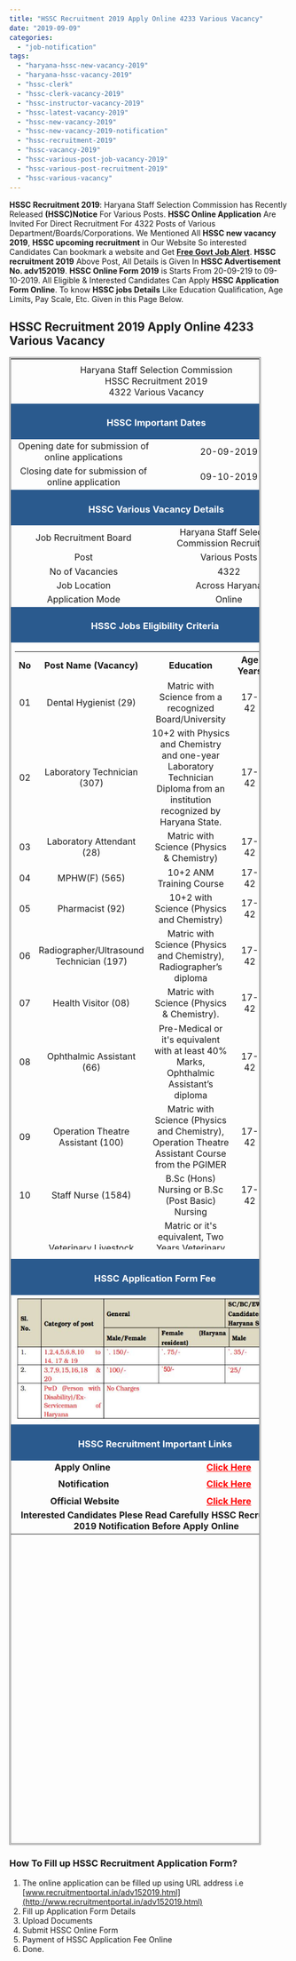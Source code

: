 ```yaml
---
title: "HSSC Recruitment 2019 Apply Online 4233 Various Vacancy"
date: "2019-09-09"
categories: 
  - "job-notification"
tags: 
  - "haryana-hssc-new-vacancy-2019"
  - "haryana-hssc-vacancy-2019"
  - "hssc-clerk"
  - "hssc-clerk-vacancy-2019"
  - "hssc-instructor-vacancy-2019"
  - "hssc-latest-vacancy-2019"
  - "hssc-new-vacancy-2019"
  - "hssc-new-vacancy-2019-notification"
  - "hssc-recruitment-2019"
  - "hssc-vacancy-2019"
  - "hssc-various-post-job-vacancy-2019"
  - "hssc-various-post-recruitment-2019"
  - "hssc-various-vacancy"
---
```


**HSSC Recruitment 2019**: Haryana Staff Selection Commission has Recently Released **(HSSC)Notice** For Various Posts. **HSSC Online Application** Are Invited For Direct Recruitment For 4322 Posts of Various Department/Boards/Corporations. We Mentioned All **HSSC new vacancy 2019**, **HSSC upcoming recruitment** in Our Website So interested Candidates Can bookmark a website and Get [**Free Govt Job Alert**](https://freegovtjobalert.in). **HSSC recruitment 2019** Above Post, All Details is Given In **HSSC Advertisement No. adv152019**. **HSSC Online Form 2019** is Starts From 20-09-219 to 09-10-2019. All Eligible & Interested Candidates Can Apply **HSSC Application Form Online**. To know **HSSC jobs Details** Like Education Qualification, Age Limits, Pay Scale, Etc. Given in this Page Below.

## HSSC Recruitment 2019 Apply Online 4233 Various Vacancy

<table style="height: 2679px; width: 90.0404%; border-collapse: collapse; border-style: double;"><tbody><tr style="height: 80px;"><td style="width: 100%; text-align: center; height: 50px;" colspan="2"><span style="font-size: 12pt;">Haryana Staff Selection Commission</span><div></div><span style="font-size: 12pt;">HSSC Recruitment 2019</span><div></div><span style="font-size: 12pt;">4322 Various Vacancy</span></td></tr><tr style="height: 30px;"><td style="width: 100%; height: 30px; background-color: #2a5a8e; text-align: center;" colspan="2"><h3><span style="color: #ffffff;"><strong>HSSC Important Dates</strong></span></h3></td></tr><tr style="height: 22px;"><td style="width: 50%; text-align: center; height: 22px;"><span style="font-size: 12pt;">Opening date for submission of online applications</span></td><td style="width: 50%; text-align: center; height: 22px;"><span style="font-size: 12pt;">20-09-2019</span></td></tr><tr style="height: 22px;"><td style="width: 50%; text-align: center; height: 22px;"><span style="font-size: 12pt;">Closing date for submission of online</span> <span style="font-size: 12pt;">application</span></td><td style="width: 50%; text-align: center; height: 22px;"><span style="font-size: 12pt;">09-10-2019</span></td></tr><tr style="height: 30px;"><td style="width: 100%; height: 30px; background-color: #2a5a8e; text-align: center;" colspan="2"><h3><span style="color: #ffffff;"><strong>HSSC Various Vacancy Details</strong></span></h3></td></tr><tr style="height: 22px;"><td style="text-align: center; height: 22px; width: 50%;"><span style="font-size: 12pt;">Job Recruitment Board</span></td><td style="text-align: center; width: 50%;"><span style="font-size: 12pt;">Haryana Staff Selection Commission Recruitment</span></td></tr><tr><td style="text-align: center; width: 50%;"><span style="font-size: 12pt;">Post</span></td><td style="text-align: center; width: 50%;"><span style="font-size: 12pt;">Various Posts</span></td></tr><tr><td style="text-align: center; width: 50%;"><span style="font-size: 12pt;">No of Vacancies</span></td><td style="text-align: center; width: 50%;"><span style="font-size: 12pt;">4322</span></td></tr><tr><td style="text-align: center; width: 50%;"><span style="font-size: 12pt;">Job Location</span></td><td style="text-align: center; width: 50%;"><span style="font-size: 12pt;">Across Haryana</span></td></tr><tr><td style="text-align: center; width: 50%;"><span style="font-size: 12pt;">Application Mode</span></td><td style="text-align: center; width: 50%;"><span style="font-size: 12pt;">Online</span></td></tr><tr style="height: 30px;"><td style="width: 100%; height: 30px; background-color: #2a5a8e; text-align: center;" colspan="2"><h3><span style="color: #ffffff;"><strong>HSSC Jobs Eligibility Criteria&nbsp;</strong></span></h3></td></tr><tr style="height: 14px;"><td style="width: 100%; text-align: center; height: 14px;" colspan="2"><table style="border-collapse: collapse; width: 95.7233%; height: 1077px;"><tbody><tr style="height: 44px;"><td style="width: 5.9964%; height: 44px;"><span style="font-size: 12pt;"><strong>No</strong></span></td><td style="width: 29.9835%; height: 44px;"><span style="font-size: 12pt;"><strong>Post Name (Vacancy)</strong></span></td><td style="width: 42.3325%; height: 44px;"><span style="font-size: 12pt;"><strong>Education</strong></span></td><td style="width: 10.8438%; height: 44px;"><span style="font-size: 12pt;"><strong>Age Years</strong></span></td><td style="width: 10.8438%; height: 44px;"><span style="font-size: 12pt;"><strong>Pay Scale</strong></span></td></tr><tr style="height: 44px;"><td style="width: 5.9964%; height: 44px;"><span style="font-size: 12pt;">01</span></td><td style="width: 29.9835%; height: 44px;"><span style="font-size: 12pt;">Dental Hygienist (29)</span></td><td style="width: 42.3325%; height: 44px;"><span style="font-size: 12pt;">Matric with Science from a recognized Board/University</span></td><td style="width: 10.8438%; height: 44px;"><span style="font-size: 12pt;">17-42</span></td><td style="width: 10.8438%; height: 44px;"><span style="font-size: 12pt;">FPL-6</span></td></tr><tr style="height: 132px;"><td style="width: 5.9964%; height: 10px;"><span style="font-size: 12pt;">02</span></td><td style="width: 29.9835%; height: 10px;"><span style="font-size: 12pt;">Laboratory Technician (307)</span></td><td style="width: 42.3325%; height: 10px;"><span style="font-size: 12pt;">10+2 with Physics and Chemistry and one-year Laboratory Technician Diploma</span> <span style="font-size: 12pt;">from an institution recognized by Haryana State.</span></td><td style="width: 10.8438%; height: 10px;"><span style="font-size: 12pt;">17-42</span></td><td style="width: 10.8438%; height: 10px;"><span style="font-size: 12pt;">FPL-6</span></td></tr><tr style="height: 44px;"><td style="width: 5.9964%; height: 44px;"><span style="font-size: 12pt;">03</span></td><td style="width: 29.9835%; height: 44px;"><span style="font-size: 12pt;">Laboratory Attendant (28)</span></td><td style="width: 42.3325%; height: 44px;"><span style="font-size: 12pt;">Matric with Science (Physics &amp; Chemistry)</span></td><td style="width: 10.8438%; height: 44px;"><span style="font-size: 12pt;">17-42</span></td><td style="width: 10.8438%; height: 44px;"><span style="font-size: 12pt;">FPL-4</span></td></tr><tr style="height: 22px;"><td style="width: 5.9964%; height: 22px;"><span style="font-size: 12pt;">04</span></td><td style="width: 29.9835%; height: 22px;"><span style="font-size: 12pt;">MPHW(F) (565)</span></td><td style="width: 42.3325%; height: 22px;"><span style="font-size: 12pt;">10+2 ANM Training Course</span></td><td style="width: 10.8438%; height: 22px;"><span style="font-size: 12pt;">17-42</span></td><td style="width: 10.8438%; height: 22px;"><span style="font-size: 12pt;">FPL-6</span></td></tr><tr style="height: 44px;"><td style="width: 5.9964%; height: 44px;"><span style="font-size: 12pt;">05</span></td><td style="width: 29.9835%; height: 44px;"><span style="font-size: 12pt;">Pharmacist (92)</span></td><td style="width: 42.3325%; height: 44px;"><span style="font-size: 12pt;">10+2 with Science (Physics and Chemistry)</span></td><td style="width: 10.8438%; height: 44px;"><span style="font-size: 12pt;">17-42</span></td><td style="width: 10.8438%; height: 44px;"><span style="font-size: 12pt;">FPL-6</span></td></tr><tr style="height: 66px;"><td style="width: 5.9964%; height: 66px;"><span style="font-size: 12pt;">06</span></td><td style="width: 29.9835%; height: 66px;"><span style="font-size: 12pt;">Radiographer/Ultrasound Technician (197)</span></td><td style="width: 42.3325%; height: 66px;"><span style="font-size: 12pt;">Matric with Science (Physics and Chemistry), Radiographer’s diploma</span></td><td style="width: 10.8438%; height: 66px;"><span style="font-size: 12pt;">17-42</span></td><td style="width: 10.8438%; height: 66px;"><span style="font-size: 12pt;">FPL-6</span></td></tr><tr style="height: 44px;"><td style="width: 5.9964%; height: 44px;"><span style="font-size: 12pt;">07</span></td><td style="width: 29.9835%; height: 44px;"><span style="font-size: 12pt;">Health Visitor (08)</span></td><td style="width: 42.3325%; height: 44px;"><span style="font-size: 12pt;">Matric with Science (Physics &amp; Chemistry).</span></td><td style="width: 10.8438%; height: 44px;"><span style="font-size: 12pt;">17-42</span></td><td style="width: 10.8438%; height: 44px;"><span style="font-size: 12pt;">FPL-5</span></td></tr><tr style="height: 88px;"><td style="width: 5.9964%; height: 57px;"><span style="font-size: 12pt;">08</span></td><td style="width: 29.9835%; height: 57px;"><span style="font-size: 12pt;">Ophthalmic Assistant (66)</span></td><td style="width: 42.3325%; height: 57px;"><span style="font-size: 12pt;">Pre-Medical or it's equivalent with at least 40% Marks, Ophthalmic Assistant’s diploma</span></td><td style="width: 10.8438%; height: 57px;"><span style="font-size: 12pt;">17-42</span></td><td style="width: 10.8438%; height: 57px;"><span style="font-size: 12pt;">FPL-6</span></td></tr><tr style="height: 88px;"><td style="width: 5.9964%; height: 88px;"><span style="font-size: 12pt;">09</span></td><td style="width: 29.9835%; height: 88px;"><span style="font-size: 12pt;">Operation Theatre Assistant (100)</span></td><td style="width: 42.3325%; height: 88px;"><span style="font-size: 12pt;">Matric with Science (Physics and Chemistry), Operation Theatre Assistant Course from the PGIMER</span></td><td style="width: 10.8438%; height: 88px;"><span style="font-size: 12pt;">17-42</span></td><td style="width: 10.8438%; height: 88px;"><span style="font-size: 12pt;">FPL-4</span></td></tr><tr style="height: 44px;"><td style="width: 5.9964%; height: 44px;"><span style="font-size: 12pt;">10</span></td><td style="width: 29.9835%; height: 44px;"><span style="font-size: 12pt;">Staff Nurse (1584)</span></td><td style="width: 42.3325%; height: 44px;"><span style="font-size: 12pt;">B.Sc (Hons) Nursing or B.Sc (Post Basic) Nursing</span></td><td style="width: 10.8438%; height: 44px;"><span style="font-size: 12pt;">17-42</span></td><td style="width: 10.8438%; height: 44px;"><span style="font-size: 12pt;">FPL-7</span></td></tr><tr style="height: 88px;"><td style="width: 5.9964%; height: 88px;"><span style="font-size: 12pt;">11</span></td><td style="width: 29.9835%; height: 88px;"><span style="font-size: 12pt;">Veterinary Livestock Development Assistant (VLDA) (546)</span></td><td style="width: 42.3325%; height: 88px;"><span style="font-size: 12pt;">Matric or it's equivalent, Two Years Veterinary Livestock Development Assistant Diploma course</span></td><td style="width: 10.8438%; height: 88px;"><span style="font-size: 12pt;">17-42</span></td><td style="width: 10.8438%; height: 88px;"><span style="font-size: 12pt;">FPL-6</span></td></tr><tr style="height: 80px;"><td style="width: 5.9964%; height: 80px;"><span style="font-size: 12pt;">12</span></td><td style="width: 29.9835%; height: 80px;"><span style="font-size: 12pt;">Supervisor Female (19)</span></td><td style="width: 42.3325%; height: 80px;"><span style="font-size: 12pt;">Matriculation from a recognized Board, Eleven Months training as Bal Sevika</span></td><td style="width: 10.8438%; height: 80px;"><span style="font-size: 12pt;">17-45</span></td><td style="width: 10.8438%; height: 80px;"><span style="font-size: 12pt;">FPL-6</span></td></tr><tr style="height: 58px;"><td style="width: 5.9964%; height: 58px;"><span style="font-size: 12pt;">13</span></td><td style="width: 29.9835%; height: 58px;"><span style="font-size: 12pt;">Supervisor Female (57)</span></td><td style="width: 42.3325%; height: 58px;"><span style="font-size: 12pt;">Graduate from a recognized University</span></td><td style="width: 10.8438%; height: 58px;"><span style="font-size: 12pt;">17-42</span></td><td style="width: 10.8438%; height: 58px;"><span style="font-size: 12pt;">FPL-6</span></td></tr><tr style="height: 80px;"><td style="width: 5.9964%; height: 80px;"><span style="font-size: 12pt;">14</span></td><td style="width: 29.9835%; height: 80px;"><span style="font-size: 12pt;">Junior System Engineer (126)</span></td><td style="width: 42.3325%; height: 80px;"><span style="font-size: 12pt;">B.E/B.Tech(IT) / Computer Science / Electronics and Communications)</span></td><td style="width: 10.8438%; height: 80px;"><span style="font-size: 12pt;">18-42</span></td><td style="width: 10.8438%; height: 80px;"><span style="font-size: 12pt;">FPL-7</span></td></tr><tr style="height: 22px;"><td style="width: 5.9964%; height: 22px;"><span style="font-size: 12pt;">15</span></td><td style="width: 29.9835%; height: 22px;"><span style="font-size: 12pt;">Clerk (23)</span></td><td style="width: 42.3325%; height: 22px;"><span style="font-size: 12pt;">A Matriculate/Higher Secondary</span></td><td style="width: 10.8438%; height: 22px;"><span style="font-size: 12pt;">25-50</span></td><td style="width: 10.8438%; height: 22px;"><span style="font-size: 12pt;">FPL-2</span></td></tr><tr style="height: 88px;"><td style="width: 5.9964%; height: 88px;"><span style="font-size: 12pt;">16</span></td><td style="width: 29.9835%; height: 88px;"><span style="font-size: 12pt;">Welfare Organiser (77)</span></td><td style="width: 42.3325%; height: 88px;"><span style="font-size: 12pt;">A Matriculate or equivalent or higher qualifications or holder of 1st class</span> <span style="font-size: 12pt;">education in the Army or an equivalent certificate from the Navy or Air Force</span></td><td style="width: 10.8438%; height: 88px;"><span style="font-size: 12pt;">25-52</span></td><td style="width: 10.8438%; height: 88px;"><span style="font-size: 12pt;">FPL-4</span></td></tr><tr style="height: 44px;"><td style="width: 5.9964%; height: 44px;"><span style="font-size: 12pt;">17</span></td><td style="width: 29.9835%; height: 44px;"><span style="font-size: 12pt;">Divisional/Revenue Accountant (42)</span></td><td style="width: 42.3325%; height: 44px;"><span style="font-size: 12pt;">Master’s Degree in Commerce</span></td><td style="width: 10.8438%; height: 44px;"><span style="font-size: 12pt;">18-42</span></td><td style="width: 10.8438%; height: 44px;"><span style="font-size: 12pt;">FPL-6</span></td></tr><tr style="height: 22px;"><td style="width: 5.9964%; height: 22px;"><span style="font-size: 12pt;">18</span></td><td style="width: 29.9835%; height: 22px;"><span style="font-size: 12pt;">Sub-Inspector General (409)</span></td><td style="width: 42.3325%; height: 22px;"><span style="font-size: 12pt;">12th Passed</span></td><td style="width: 10.8438%; height: 22px;"><span style="font-size: 12pt;">18-42</span></td><td style="width: 10.8438%; height: 22px;"><span style="font-size: 12pt;">FPL-2</span></td></tr><tr style="height: 44px;"><td style="width: 5.9964%; height: 44px;"><span style="font-size: 12pt;">19</span></td><td style="width: 29.9835%; height: 44px;"><span style="font-size: 12pt;">Staff Nurse (24) Employees State Insurance Health Care</span></td><td style="width: 42.3325%; height: 44px;"><span style="font-size: 12pt;">B.Sc (Honors) Nursing or B.Sc (Post Basic) Nursing</span></td><td style="width: 10.8438%; height: 44px;"><span style="font-size: 12pt;">18-42</span></td><td style="width: 10.8438%; height: 44px;"><span style="font-size: 12pt;">FPL-6</span></td></tr><tr style="height: 44px;"><td style="width: 5.9964%; height: 44px;"><span style="font-size: 12pt;">20</span></td><td style="width: 29.9835%; height: 44px;"><span style="font-size: 12pt;">MPHW(F) (23)Employees State Insurance Health Care</span></td><td style="width: 42.3325%; height: 44px;"><span style="font-size: 12pt;">10+2, ANM Training Course</span></td><td style="width: 10.8438%; height: 44px;"><span style="font-size: 12pt;">17-42</span></td><td style="width: 10.8438%; height: 44px;"><span style="font-size: 12pt;">FPL-4</span></td></tr></tbody></table></td></tr><tr style="height: 30px;"><td style="width: 100%; height: 30px; background-color: #2a5a8e; text-align: center;" colspan="2"><h3><span style="color: #ffffff;"><strong>HSSC Application Form Fee&nbsp;</strong></span></h3></td></tr><tr style="height: 30px;"><td style="width: 100%; text-align: center; height: 30px;" colspan="2"><img class=" wp-image-937" style="font-weight: bold;" src="images/HSSC-Online-form-Fee.jpg" alt="HSSC Various Vacancy" width="572" height="225"></td></tr><tr style="height: 30px;"><td style="width: 100%; height: 30px; background-color: #2a5a8e; text-align: center;" colspan="2"><h3><span style="color: #ffffff;"><strong>HSSC Recruitment Important Links&nbsp;</strong></span></h3></td></tr><tr style="height: 10px;"><td style="width: 50%; text-align: center; height: 10px;"><span style="font-size: 12pt;"><strong>Apply Online&nbsp;</strong></span></td><td style="width: 50%; text-align: center; height: 10px;"><span style="font-size: 12pt; color: #ff0000;"><strong><a style="color: #ff0000;" href="http://www.recruitmentportal.in/adv152019.html" target="_blank" rel="noopener noreferrer">Click Here</a></strong></span></td></tr><tr style="height: 36px;"><td style="width: 50%; text-align: center; height: 23px;"><span style="font-size: 12pt;"><strong>Notification</strong></span></td><td style="width: 50%; text-align: center; height: 23px;"><span style="color: #ff0000;"><a style="color: #ff0000;" href="https://freegovtjobalert.in/wp-content/uploads/2019/09/Notification-HSSC-Various-Posts.pdf" target="_blank" rel="noopener noreferrer"><span style="font-size: 12pt;"><strong>Click Here</strong></span></a></span></td></tr><tr style="height: 10px;"><td style="width: 50%; text-align: center; height: 10px;"><span style="font-size: 12pt;"><strong>&nbsp;Official Website</strong></span></td><td style="width: 50%; text-align: center; height: 10px;"><span style="color: #ff0000;"><a style="color: #ff0000;" href="https://www.hssc.gov.in/" target="_blank" rel="noopener noreferrer"><span style="font-size: 12pt;"><strong>Click Here</strong></span></a></span></td></tr><tr><td style="width: 50%; text-align: center;" colspan="2"><span style="font-size: 12pt;"><strong>Interested Candidates Plese Read Carefully HSSC Recruitment 2019 Notification Before Apply Online</strong></span></td></tr></tbody></table>

### How To Fill up HSSC Recruitment Application Form?

1. The online application can be filled up using URL address i.e [www.recruitmentportal.in/adv152019.html](http://www.recruitmentportal.in/adv152019.html)
2. Fill up Application Form Details
3. Upload Documents
4. Submit HSSC Online Form
5. Payment of HSSC Application Fee Online
6. Done.

